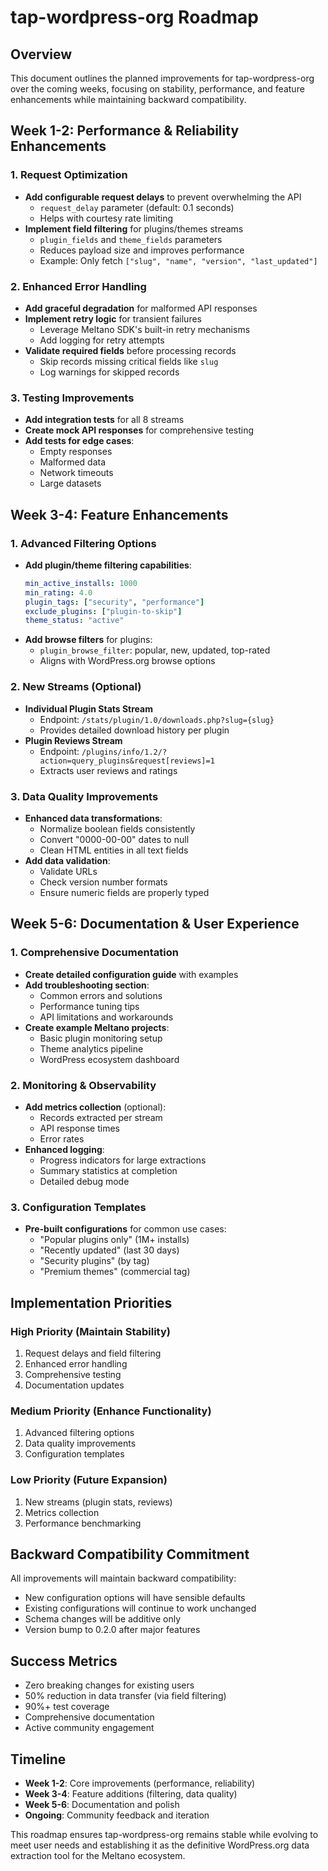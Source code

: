 # tap-wordpress-org Roadmap

## Overview
This document outlines the planned improvements for tap-wordpress-org over the coming weeks, focusing on stability, performance, and feature enhancements while maintaining backward compatibility.

## Week 1-2: Performance & Reliability Enhancements

### 1. Request Optimization
- **Add configurable request delays** to prevent overwhelming the API
  - `request_delay` parameter (default: 0.1 seconds)
  - Helps with courtesy rate limiting
- **Implement field filtering** for plugins/themes streams
  - `plugin_fields` and `theme_fields` parameters
  - Reduces payload size and improves performance
  - Example: Only fetch `["slug", "name", "version", "last_updated"]`

### 2. Enhanced Error Handling
- **Add graceful degradation** for malformed API responses
- **Implement retry logic** for transient failures
  - Leverage Meltano SDK's built-in retry mechanisms
  - Add logging for retry attempts
- **Validate required fields** before processing records
  - Skip records missing critical fields like `slug`
  - Log warnings for skipped records

### 3. Testing Improvements
- **Add integration tests** for all 8 streams
- **Create mock API responses** for comprehensive testing
- **Add tests for edge cases**:
  - Empty responses
  - Malformed data
  - Network timeouts
  - Large datasets

## Week 3-4: Feature Enhancements

### 1. Advanced Filtering Options
- **Add plugin/theme filtering capabilities**:
  ```yaml
  min_active_installs: 1000
  min_rating: 4.0
  plugin_tags: ["security", "performance"]
  exclude_plugins: ["plugin-to-skip"]
  theme_status: "active"
  ```
- **Add browse filters** for plugins:
  - `plugin_browse_filter`: popular, new, updated, top-rated
  - Aligns with WordPress.org browse options

### 2. New Streams (Optional)
- **Individual Plugin Stats Stream**
  - Endpoint: `/stats/plugin/1.0/downloads.php?slug={slug}`
  - Provides detailed download history per plugin
- **Plugin Reviews Stream**
  - Endpoint: `/plugins/info/1.2/?action=query_plugins&request[reviews]=1`
  - Extracts user reviews and ratings

### 3. Data Quality Improvements
- **Enhanced data transformations**:
  - Normalize boolean fields consistently
  - Convert "0000-00-00" dates to null
  - Clean HTML entities in all text fields
- **Add data validation**:
  - Validate URLs
  - Check version number formats
  - Ensure numeric fields are properly typed

## Week 5-6: Documentation & User Experience

### 1. Comprehensive Documentation
- **Create detailed configuration guide** with examples
- **Add troubleshooting section**:
  - Common errors and solutions
  - Performance tuning tips
  - API limitations and workarounds
- **Create example Meltano projects**:
  - Basic plugin monitoring setup
  - Theme analytics pipeline
  - WordPress ecosystem dashboard

### 2. Monitoring & Observability
- **Add metrics collection** (optional):
  - Records extracted per stream
  - API response times
  - Error rates
- **Enhanced logging**:
  - Progress indicators for large extractions
  - Summary statistics at completion
  - Detailed debug mode

### 3. Configuration Templates
- **Pre-built configurations** for common use cases:
  - "Popular plugins only" (1M+ installs)
  - "Recently updated" (last 30 days)
  - "Security plugins" (by tag)
  - "Premium themes" (commercial tag)

## Implementation Priorities

### High Priority (Maintain Stability)
1. Request delays and field filtering
2. Enhanced error handling
3. Comprehensive testing
4. Documentation updates

### Medium Priority (Enhance Functionality)
1. Advanced filtering options
2. Data quality improvements
3. Configuration templates

### Low Priority (Future Expansion)
1. New streams (plugin stats, reviews)
2. Metrics collection
3. Performance benchmarking

## Backward Compatibility Commitment

All improvements will maintain backward compatibility:
- New configuration options will have sensible defaults
- Existing configurations will continue to work unchanged
- Schema changes will be additive only
- Version bump to 0.2.0 after major features

## Success Metrics

- Zero breaking changes for existing users
- 50% reduction in data transfer (via field filtering)
- 90%+ test coverage
- Comprehensive documentation
- Active community engagement

## Timeline

- **Week 1-2**: Core improvements (performance, reliability)
- **Week 3-4**: Feature additions (filtering, data quality)
- **Week 5-6**: Documentation and polish
- **Ongoing**: Community feedback and iteration

This roadmap ensures tap-wordpress-org remains stable while evolving to meet user needs and establishing it as the definitive WordPress.org data extraction tool for the Meltano ecosystem.